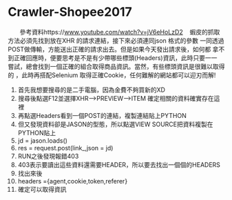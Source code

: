 # Crawler-Shopee2017
    
    參考資料https://www.youtube.com/watch?v=jV6eHoLzD2
    蝦皮的抓取方法必須先找到放在XHR 的請求連結，接下來必須連同json 格式的參數
    一同透過POST做傳輸，方能送出正確的請求出去。但是如果今天發出請求後，如何都
    拿不到正確回應時，便要思考是不是有少帶哪些標頭(Headers)資訊，此時只要一一
    嘗試，總會找到一個正確的組合取得商品資訊。當然，有些標頭資訊是很難以取得的
    ，此時再搭配Selenium 取得正確Cookie，任何難解的網站都可以迎刃而解!


1. 首先我想要搜尋的是二手電腦，因為金費不夠買新的XD
2. 搜尋後點選F12並選擇XHR-->PREVIEW-->ITEM 確定相關的資料確實存在這裡
3. 再點選Headers看到一個POST的連結，複製連結貼上PYTHON
4. 但又發現資料卻是JASON的型態，所以點選VIEW SOURCE把資料複製在PYTHON貼上
5. jd = jason.loads()
6. res = request.post(link_,json = jd)
7. RUN之後發現報錯403
8. 403表示要讀出這些資料還需要HEADER，所以要去找出一個個的HEADERS
9. 找出來後
10. headers ={agent,cookie,token,referer}
11. 確定可以取得資訊
